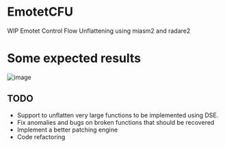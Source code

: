 # EmotetCFU
WIP Emotet Control Flow Unflattening using miasm2 and radare2

# Some expected results
![image](https://raw.githubusercontent.com/ulexec/EmotetCFU/master/resutls.png)

## TODO
* Support to unflatten very large functions to be implemented using DSE.
* Fix anomalies and bugs on broken functions that should be recovered
* Implement a better patching engine
* Code refactoring

